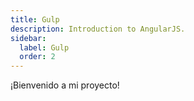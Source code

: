 ```yaml
---
title: Gulp
description: Introduction to AngularJS.
sidebar:
  label: Gulp
  order: 2
---
```


¡Bienvenido a mi proyecto!